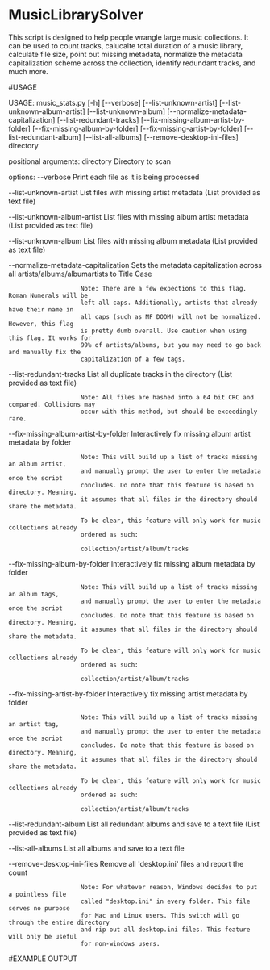 # MusicLibrarySolver

This script is designed to help people wrangle large music collections. It can be used to count tracks, calucalte total duration of a music library, calculate file size, point out missing metadata, normalize the metadata capitalization scheme across the collection, identify redundant tracks, and much more. 

#USAGE

USAGE: music_stats.py [-h] [--verbose] [--list-unknown-artist]
                      [--list-unknown-album-artist] [--list-unknown-album]
                      [--normalize-metadata-capitalization]
                      [--list-redundant-tracks]
                      [--fix-missing-album-artist-by-folder]
                      [--fix-missing-album-by-folder]
                      [--fix-missing-artist-by-folder]
                      [--list-redundant-album] [--list-all-albums]
                      [--remove-desktop-ini-files]
                      directory

positional arguments:
  directory             Directory to scan

options:
  --verbose             Print each file as it is being processed
  
  --list-unknown-artist
                        List files with missing artist metadata (List provided as text file)
                        
  --list-unknown-album-artist
                        List files with missing album artist metadata (List provided as text file)
                        
  --list-unknown-album  List files with missing album metadata (List provided as text file)
  
  --normalize-metadata-capitalization
                        Sets the metadata capitalization across all artists/albums/albumartists to Title Case

                        Note: There are a few expections to this flag. Roman Numerals will be
                        left all caps. Additionally, artists that already have their name in 
                        all caps (such as MF DOOM) will not be normalized. However, this flag
                        is pretty dumb overall. Use caution when using this flag. It works for
                        99% of artists/albums, but you may need to go back and manually fix the 
                        capitalization of a few tags.
                        
  --list-redundant-tracks
                        List all duplicate tracks in the directory (List provided as text file)

                        Note: All files are hashed into a 64 bit CRC and compared. Collisions may
                        occur with this method, but should be exceedingly rare.
                        
  --fix-missing-album-artist-by-folder
                        Interactively fix missing album artist metadata by folder

                        Note: This will build up a list of tracks missing an album artist,
                        and manually prompt the user to enter the metadata once the script
                        concludes. Do note that this feature is based on directory. Meaning,
                        it assumes that all files in the directory should share the metadata.

                        To be clear, this feature will only work for music collections already
                        ordered as such:
                        
                        collection/artist/album/tracks
                        
  --fix-missing-album-by-folder
                        Interactively fix missing album metadata by folder

                        Note: This will build up a list of tracks missing an album tags,
                        and manually prompt the user to enter the metadata once the script
                        concludes. Do note that this feature is based on directory. Meaning,
                        it assumes that all files in the directory should share the metadata.

                        To be clear, this feature will only work for music collections already
                        ordered as such:
                        
                        collection/artist/album/tracks
                        
  --fix-missing-artist-by-folder
                        Interactively fix missing artist metadata by folder

                        Note: This will build up a list of tracks missing an artist tag,
                        and manually prompt the user to enter the metadata once the script
                        concludes. Do note that this feature is based on directory. Meaning,
                        it assumes that all files in the directory should share the metadata.

                        To be clear, this feature will only work for music collections already
                        ordered as such:
                        
                        collection/artist/album/tracks
                        
  --list-redundant-album
                        List all redundant albums and save to a text file (List provided as text file)
                        
  --list-all-albums     List all albums and save to a text file
  
  --remove-desktop-ini-files
                        Remove all 'desktop.ini' files and report the count

                        Note: For whatever reason, Windows decides to put a pointless file 
                        called "desktop.ini" in every folder. This file serves no purpose
                        for Mac and Linux users. This switch will go through the entire directory
                        and rip out all desktop.ini files. This feature will only be useful
                        for non-windows users.

                        
#EXAMPLE OUTPUT
